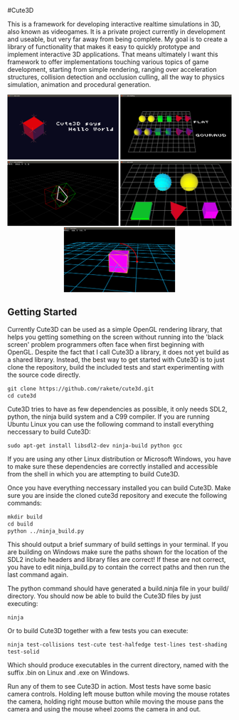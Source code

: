 #Cute3D

This is a framework for developing interactive realtime simulations in 3D, also known as videogames. It is a private project currently in development and useable, but very far away from being complete. My goal is to create a library of functionality that makes it easy to quickly prototype and implement interactive 3D applications. That means ultimately I want this framework to offer implementations touching various topics of game development, starting from simple rendering, ranging over acceleration structures, collision detection and occlusion culling, all the way to physics simulation, animation and procedural generation.

<p align="center">
<img src="screenshots/test-cute_2016-12-16.png" style="width: 250px;"/> <img src="screenshots/test-shading_2016-12-16.png" style="width: 250px;"/> <img src="screenshots/test-collisions_2016-12-16.png" style="width: 250px;"/>
<img src="screenshots/test-solid_2016-12-16.png" style="width: 250px;"/> <img src="screenshots/test-lines_2016-12-16.png" style="width: 250px;"/>
</p>

## Getting Started

Currently Cute3D can be used as a simple OpenGL rendering library, that helps you getting something on the screen without running into the 'black screen' problem programmers often face when first beginning with OpenGL. Despite the fact that I call Cute3D a library, it does not yet build as a shared library. Instead, the best way to get started with Cute3D is to just clone the repository, build the included tests and start experimenting with the source code directly.

    git clone https://github.com/rakete/cute3d.git
    cd cute3d

Cute3D tries to have as few dependencies as possible, it only needs SDL2, python, the ninja build system and a C99 compiler. If you are running Ubuntu Linux you can use the following command to install everything neccessary to build Cute3D:

    sudo apt-get install libsdl2-dev ninja-build python gcc

If you are using any other Linux distribution or Microsoft Windows, you have to make sure these dependencies are correctly installed and accessible from the shell in which you are attempting to build Cute3D.

Once you have everything neccessary installed you can build Cute3D. Make sure you are inside the cloned cute3d repository and execute the following commands:

    mkdir build
    cd build
    python ../ninja_build.py

This should output a brief summary of build settings in your terminal. If you are building on Windows make sure the paths shown for the location of the SDL2 include headers and library files are correct! If these are not correct, you have to edit ninja_build.py to contain the correct paths and then run the last command again.

The python command should have generated a build.ninja file in your build/ directory. You should now be able to build the Cute3D files by just executing:

    ninja

Or to build Cute3D together with a few tests you can execute:

    ninja test-collisions test-cute test-halfedge test-lines test-shading test-solid

Which should produce executables in the current directory, named with the suffix .bin on Linux and .exe on Windows.

Run any of them to see Cute3D in action. Most tests have some basic camera controls. Holding left mouse button while moving the mouse rotates the camera, holding right mouse button while moving the mouse pans the camera and using the mouse wheel zooms the camera in and out.

